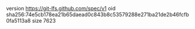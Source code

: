 version https://git-lfs.github.com/spec/v1
oid sha256:74e5cb178ea21b65daead0c843b8c53579288e271ba21de2b46fcfb0fa5113a8
size 7623
